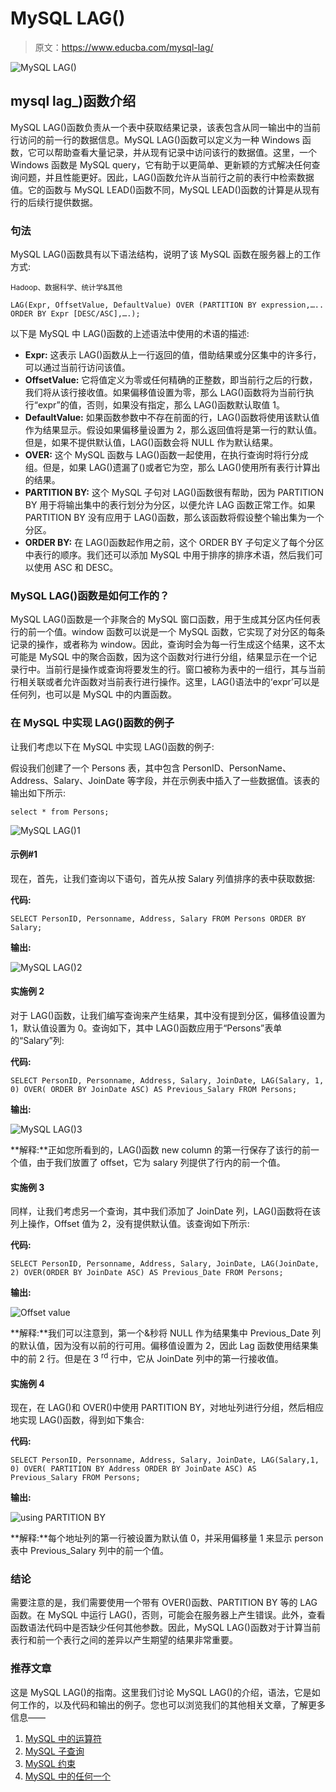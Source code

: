 # MySQL LAG()

> 原文：<https://www.educba.com/mysql-lag/>

![MySQL LAG()](img/a43b781b882f72d79971be618b8e4618.png)



## mysql lag_)函数介绍

MySQL LAG()函数负责从一个表中获取结果记录，该表包含从同一输出中的当前行访问的前一行的数据信息。MySQL LAG()函数可以定义为一种 Windows 函数，它可以帮助查看大量记录，并从现有记录中访问该行的数据值。这里，一个 Windows 函数是 MySQL query，它有助于以更简单、更新颖的方式解决任何查询问题，并且性能更好。因此，LAG()函数允许从当前行之前的表行中检索数据值。它的函数与 MySQL LEAD()函数不同，MySQL LEAD()函数的计算是从现有行的后续行提供数据。

### 句法

MySQL LAG()函数具有以下语法结构，说明了该 MySQL 函数在服务器上的工作方式:

<small>Hadoop、数据科学、统计学&其他</small>

`LAG(Expr, OffsetValue, DefaultValue) OVER (PARTITION BY expression,…..
ORDER BY Expr [DESC/ASC],….);`

以下是 MySQL 中 LAG()函数的上述语法中使用的术语的描述:

*   **Expr:** 这表示 LAG()函数从上一行返回的值，借助结果或分区集中的许多行，可以通过当前行访问该值。
*   **OffsetValue:** 它将值定义为零或任何精确的正整数，即当前行之后的行数，我们将从该行接收值。如果偏移值设置为零，那么 LAG()函数将为当前行执行“expr”的值，否则，如果没有指定，那么 LAG()函数默认取值 1。
*   **DefaultValue:** 如果函数参数中不存在前面的行，LAG()函数将使用该默认值作为结果显示。假设如果偏移量设置为 2，那么返回值将是第一行的默认值。但是，如果不提供默认值，LAG()函数会将 NULL 作为默认结果。
*   **OVER:** 这个 MySQL 函数与 LAG()函数一起使用，在执行查询时将行分成组。但是，如果 LAG()遗漏了()或者它为空，那么 LAG()使用所有表行计算出的结果。
*   **PARTITION BY:** 这个 MySQL 子句对 LAG()函数很有帮助，因为 PARTITION BY 用于将输出集中的表行划分为分区，以便允许 LAG 函数正常工作。如果 PARTITION BY 没有应用于 LAG()函数，那么该函数将假设整个输出集为一个分区。
*   **ORDER BY:** 在 LAG()函数起作用之前，这个 ORDER BY 子句定义了每个分区中表行的顺序。我们还可以添加 MySQL 中用于排序的排序术语，然后我们可以使用 ASC 和 DESC。

### MySQL LAG()函数是如何工作的？

MySQL LAG()函数是一个非聚合的 MySQL 窗口函数，用于生成其分区内任何表行的前一个值。window 函数可以说是一个 MySQL 函数，它实现了对分区的每条记录的操作，或者称为 window。因此，查询时会为每一行生成这个结果，这不太可能是 MySQL 中的聚合函数，因为这个函数对行进行分组，结果显示在一个记录行中。当前行是操作或查询将要发生的行。窗口被称为表中的一组行，其与当前行相关联或者允许函数对当前表行进行操作。这里，LAG()语法中的‘expr’可以是任何列，也可以是 MySQL 中的内置函数。

### 在 MySQL 中实现 LAG()函数的例子

让我们考虑以下在 MySQL 中实现 LAG()函数的例子:

假设我们创建了一个 Persons 表，其中包含 PersonID、PersonName、Address、Salary、JoinDate 等字段，并在示例表中插入了一些数据值。该表的输出如下所示:

`select * from Persons;`

![MySQL LAG()1](img/3de3af2ffc4c286784b69157ca5d1311.png)



#### 示例#1

现在，首先，让我们查询以下语句，首先从按 Salary 列值排序的表中获取数据:

**代码:**

`SELECT PersonID, Personname, Address, Salary FROM Persons ORDER BY Salary;`

**输出:**

![MySQL LAG()2](img/bf509f8ae5f6ce1dfb8dc7dd9346e09e.png)



#### 实施例 2

对于 LAG()函数，让我们编写查询来产生结果，其中没有提到分区，偏移值设置为 1，默认值设置为 0。查询如下，其中 LAG()函数应用于“Persons”表单的“Salary”列:

**代码:**

`SELECT PersonID, Personname, Address, Salary, JoinDate, LAG(Salary, 1, 0) OVER( ORDER BY JoinDate ASC) AS Previous_Salary FROM Persons;`

**输出:**

![MySQL LAG()3](img/af6916ab9ada12222e1777facfb4e802.png)



**解释:**正如您所看到的，LAG()函数 new column 的第一行保存了该行的前一个值，由于我们放置了 offset，它为 salary 列提供了行内的前一个值。

#### 实施例 3

同样，让我们考虑另一个查询，其中我们添加了 JoinDate 列，LAG()函数将在该列上操作，Offset 值为 2，没有提供默认值。该查询如下所示:

**代码:**

`SELECT PersonID, Personname, Address, Salary, JoinDate, LAG(JoinDate, 2) OVER(ORDER BY JoinDate ASC) AS Previous_Date FROM Persons;`

**输出:**

![Offset value](img/0134df3726367fd59cb5b78aea59d73a.png)



**解释:**我们可以注意到，第一个&秒将 NULL 作为结果集中 Previous_Date 列的默认值，因为没有以前的行可用。偏移值设置为 2，因此 Lag 函数使用结果集中的前 2 行。但是在 3 <sup>rd</sup> 行中，它从 JoinDate 列中的第一行接收值。

#### 实施例 4

现在，在 LAG()和 OVER()中使用 PARTITION BY，对地址列进行分组，然后相应地实现 LAG()函数，得到如下集合:

**代码:**

`SELECT PersonID, Personname, Address, Salary, JoinDate, LAG(Salary,1, 0) OVER( PARTITION BY Address ORDER BY JoinDate ASC) AS Previous_Salary FROM Persons;`

**输出:**

![using PARTITION BY](img/a25069402fedae7063054ee07757dce0.png)



**解释:**每个地址列的第一行被设置为默认值 0，并采用偏移量 1 来显示 person 表中 Previous_Salary 列中的前一个值。

### 结论

需要注意的是，我们需要使用一个带有 OVER()函数、PARTITION BY 等的 LAG 函数。在 MySQL 中运行 LAG()，否则，可能会在服务器上产生错误。此外，查看函数语法代码中是否缺少任何其他参数。因此，MySQL LAG()函数对于计算当前表行和前一个表行之间的差异以产生期望的结果非常重要。

### 推荐文章

这是 MySQL LAG()的指南。这里我们讨论 MySQL LAG()的介绍，语法，它是如何工作的，以及代码和输出的例子。您也可以浏览我们的其他相关文章，了解更多信息——

1.  [MySQL 中的运算符](https://www.educba.com/mysql-in-operator/)
2.  [MySQL 子查询](https://www.educba.com/mysql-subquery/)
3.  [MySQL 约束](https://www.educba.com/mysql-constraints/)
4.  [MySQL 中的任何一个](https://www.educba.com/any-in-mysql/)





